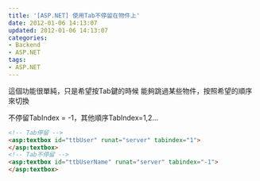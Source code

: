 ```yaml
---
title: '[ASP.NET] 使用Tab不停留在物件上'
date: 2012-01-06 14:13:07
updated: 2012-01-06 14:13:07
categories:
- Backend
- ASP.NET
tags:
- ASP.NET
---
```

這個功能很單純，只是希望按Tab鍵的時候
能夠跳過某些物件，按照希望的順序來切換

<!--more-->

不停留TabIndex = -1，其他順序TabIndex=1,2...

``` html
<!-- Tab停留 -->
<asp:textbox id="ttbUser" runat="server" tabindex="1">
</asp:textbox>
<!-- Tab不停留 -->
<asp:textbox id="ttbUserName" runat="server" tabindex="-1">
</asp:textbox>
```